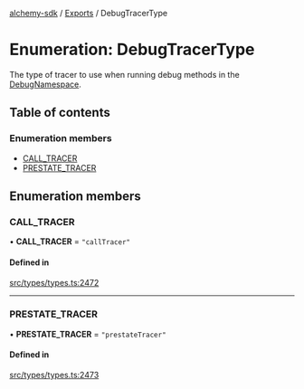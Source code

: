[alchemy-sdk](../README.md) / [Exports](../modules.md) / DebugTracerType

# Enumeration: DebugTracerType

The type of tracer to use when running debug methods in the
[DebugNamespace](../classes/DebugNamespace.md).

## Table of contents

### Enumeration members

- [CALL\_TRACER](DebugTracerType.md#call_tracer)
- [PRESTATE\_TRACER](DebugTracerType.md#prestate_tracer)

## Enumeration members

### CALL\_TRACER

• **CALL\_TRACER** = `"callTracer"`

#### Defined in

[src/types/types.ts:2472](https://github.com/alchemyplatform/alchemy-sdk-js/blob/905f87c/src/types/types.ts#L2472)

___

### PRESTATE\_TRACER

• **PRESTATE\_TRACER** = `"prestateTracer"`

#### Defined in

[src/types/types.ts:2473](https://github.com/alchemyplatform/alchemy-sdk-js/blob/905f87c/src/types/types.ts#L2473)
